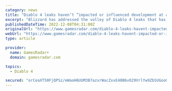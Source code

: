 ```yaml
---
category: news
title: "Diablo 4 leaks haven’t “impacted or influenced development at all”"
excerpt: "Blizzard has addressed the volley of Diablo 4 leaks that has hit the internet over the past few months. Speaking to GamesRadar+, Diablo general manager Rod Fergusson admits that it's \"always disappointing\" when it happens,"
publishedDateTime: 2022-12-08T04:31:00Z
originalUrl: "https://www.gamesradar.com/diablo-4-leaks-havent-impacted-or-influenced-development-at-all/"
webUrl: "https://www.gamesradar.com/diablo-4-leaks-havent-impacted-or-influenced-development-at-all/"
type: article

provider:
  name: GamesRadar+
  domain: gamesradar.com

topics:
  - Diablo 4

secured: "orCeaXT50FjQPSz/eWaoH6UUM3B7azxrWacZxxE40B6vO29VrlYw9ZbSUGooOC/K1AcjylLF68OubqpoXUT0GgHINhtl+PLpr+t6BayvVrQ9A2f2jtHeVl8xUI8vbeKURs3fArXyoTp3qDUcqLpqJp0dZ8tgAKpp9w5oHzRpuT2XO0ICOmnkfyxhaKiLTvIWCRP/CZbz3vdEyWZULS5b8+ehkNkmbsmGpNWWyGz8RibB2Q6BCmcidQ8/BU3AUdYMuJi3ag3AJELuwp9x/TyiAhqAvVBMmywQRfn1tYobHEn9u8pYNdw1Ab34YAIQIF04WH/hxiczT6I3qILMa308vOyOknjl2d+B2KHhnCV0Abk=;nieTwQOCWXEuujmT/89Clw=="
---
```


